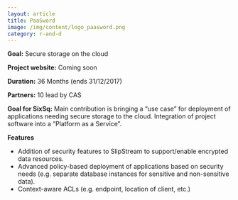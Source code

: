 ```yaml
---
layout: article
title: PaaSword 
image: /img/content/logo_paasword.png
category: r-and-d
---
```


**Goal:** Secure storage on the cloud 

**Project website:** Coming soon

**Duration:** 36 Months (ends 31/12/2017) 

**Partners:** 10 lead by CAS 

**Goal for SixSq:** Main contribution is bringing a “use case” for deployment of applications needing secure storage to the cloud.  Integration of project software into a “Platform as a Service”. 

**Features** 

 * Addition of security features to SlipStream to support/enable encrypted data resources.
 * Advanced policy-based deployment of applications based on security needs (e.g. separate database instances for sensitive and non-sensitive data).
 * Context-aware ACLs (e.g. endpoint, location of client, etc.)
